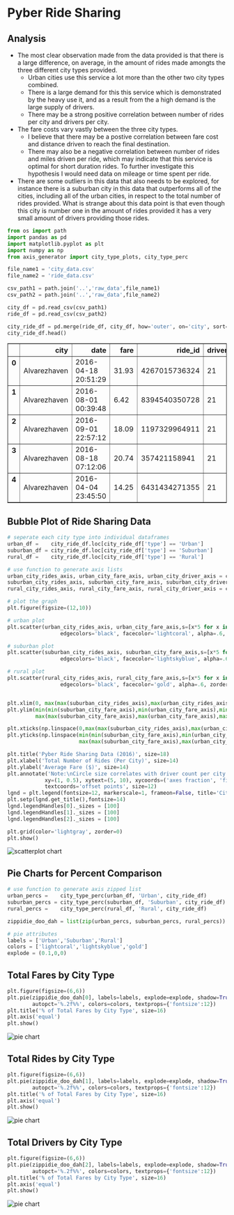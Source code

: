 
# Pyber Ride Sharing
## Analysis
* The most clear observation made from the data provided is that there is a large difference, on average, in the amount of rides made amongts the three different city types provided.
    * Urban cities use this service a lot more than the other two city types combined.
    * There is a large demand for this this service which is demonstrated by the heavy use it, and as a result from the a high demand is the large supply of drivers.
    * There may be a strong positive correlation between number of rides per city and drivers per city.
* The fare costs vary vastly between the three city types.
    * I believe that there may be a postive correlation between fare cost and distance driven to reach the final destination.
    * There may also be a negative correlation between number of rides and miles driven per ride, which may indicate that this service is optimal for short duration rides. To further investigate this hypothesis I would need data on mileage or time spent per ride.
* There are some outliers in this data that also needs to be explored, for instance there is a suburban city in this data that outperforms all of the cities, including all of the urban cities, in respect to the total number of rides provided. What is strange about this data point is that even though this city is number one in the amount of rides provided it has a very small amount of drivers providing those rides.


```python
from os import path
import pandas as pd
import matplotlib.pyplot as plt
import numpy as np
from axis_generator import city_type_plots, city_type_perc
```


```python
file_name1 = 'city_data.csv'
file_name2 = 'ride_data.csv'

csv_path1 = path.join('..','raw_data',file_name1)
csv_path2 = path.join('..','raw_data',file_name2)
```


```python
city_df = pd.read_csv(csv_path1)
ride_df = pd.read_csv(csv_path2)
```


```python
city_ride_df = pd.merge(ride_df, city_df, how='outer', on='city', sort=True)
city_ride_df.head()
```




<div>
<style>
    .dataframe thead tr:only-child th {
        text-align: right;
    }

    .dataframe thead th {
        text-align: left;
    }

    .dataframe tbody tr th {
        vertical-align: top;
    }
</style>
<table border="1" class="dataframe">
  <thead>
    <tr style="text-align: right;">
      <th></th>
      <th>city</th>
      <th>date</th>
      <th>fare</th>
      <th>ride_id</th>
      <th>driver_count</th>
      <th>type</th>
    </tr>
  </thead>
  <tbody>
    <tr>
      <th>0</th>
      <td>Alvarezhaven</td>
      <td>2016-04-18 20:51:29</td>
      <td>31.93</td>
      <td>4267015736324</td>
      <td>21</td>
      <td>Urban</td>
    </tr>
    <tr>
      <th>1</th>
      <td>Alvarezhaven</td>
      <td>2016-08-01 00:39:48</td>
      <td>6.42</td>
      <td>8394540350728</td>
      <td>21</td>
      <td>Urban</td>
    </tr>
    <tr>
      <th>2</th>
      <td>Alvarezhaven</td>
      <td>2016-09-01 22:57:12</td>
      <td>18.09</td>
      <td>1197329964911</td>
      <td>21</td>
      <td>Urban</td>
    </tr>
    <tr>
      <th>3</th>
      <td>Alvarezhaven</td>
      <td>2016-08-18 07:12:06</td>
      <td>20.74</td>
      <td>357421158941</td>
      <td>21</td>
      <td>Urban</td>
    </tr>
    <tr>
      <th>4</th>
      <td>Alvarezhaven</td>
      <td>2016-04-04 23:45:50</td>
      <td>14.25</td>
      <td>6431434271355</td>
      <td>21</td>
      <td>Urban</td>
    </tr>
  </tbody>
</table>
</div>



## Bubble Plot of Ride Sharing Data


```python
# seperate each city type into individual dataframes
urban_df =    city_ride_df.loc[city_ride_df['type'] == 'Urban']
suburban_df = city_ride_df.loc[city_ride_df['type'] == 'Suburban']
rural_df =    city_ride_df.loc[city_ride_df['type'] == 'Rural']
```


```python
# use function to generate axis lists
urban_city_rides_axis, urban_city_fare_axis, urban_city_driver_axis = city_type_plots(urban_df)
suburban_city_rides_axis, suburban_city_fare_axis, suburban_city_driver_axis = city_type_plots(suburban_df)
rural_city_rides_axis, rural_city_fare_axis, rural_city_driver_axis = city_type_plots(rural_df)
```


```python
# plot the graph
plt.figure(figsize=(12,10))

# urban plot
plt.scatter(urban_city_rides_axis, urban_city_fare_axis,s=[x*5 for x in urban_city_driver_axis],
                 edgecolors='black', facecolor='lightcoral', alpha=.6, zorder=3,  label='Urban')

# suburban plot
plt.scatter(suburban_city_rides_axis, suburban_city_fare_axis,s=[x*5 for x in suburban_city_driver_axis],
                 edgecolors='black', facecolor='lightskyblue', alpha=.6, zorder=3,  label='Suburban')

# rural plot
plt.scatter(rural_city_rides_axis, rural_city_fare_axis,s=[x*5 for x in rural_city_driver_axis],
                 edgecolors='black', facecolor='gold', alpha=.6, zorder=3,  label='Rural')


plt.xlim(0, max(max(suburban_city_rides_axis),max(urban_city_rides_axis),max(rural_city_rides_axis)) + 2)
plt.ylim(min(min(suburban_city_fare_axis),min(urban_city_fare_axis),min(rural_city_fare_axis)) - 2,
         max(max(suburban_city_fare_axis),max(urban_city_fare_axis),max(rural_city_fare_axis)))

plt.xticks(np.linspace(0,max(max(suburban_city_rides_axis),max(urban_city_rides_axis),max(rural_city_rides_axis)) + 2, 10, dtype=int))
plt.yticks(np.linspace(min(min(suburban_city_fare_axis),min(urban_city_fare_axis),min(rural_city_fare_axis)) - 2,
                       max(max(suburban_city_fare_axis),max(urban_city_fare_axis),max(rural_city_fare_axis)) + 2, 10, dtype=int))

plt.title('Pyber Ride Sharing Data (2016)', size=18)
plt.xlabel('Total Number of Rides (Per City)', size=14)
plt.ylabel('Average Fare ($)', size=14)
plt.annotate('Note:\nCircle size correlates with driver count per city',
            xy=(1, 0.5), xytext=(5, 10), xycoords=('axes fraction', 'figure fraction'),
            textcoords='offset points', size=12)
lgnd = plt.legend(fontsize=12, markerscale=1, frameon=False, title='City Types')
plt.setp(lgnd.get_title(),fontsize=14)
lgnd.legendHandles[0]._sizes = [100]
lgnd.legendHandles[1]._sizes = [100]
lgnd.legendHandles[2]._sizes = [100]

plt.grid(color='lightgray', zorder=0)
plt.show()
```


![scatterplot chart](../images/output_8_0.png)


## Pie Charts for Percent Comparison


```python
# use function to generate axis zipped list
urban_percs =    city_type_perc(urban_df, 'Urban', city_ride_df)
suburban_percs = city_type_perc(suburban_df, 'Suburban', city_ride_df)
rural_percs =    city_type_perc(rural_df, 'Rural', city_ride_df)

zippidie_doo_dah = list(zip(urban_percs, suburban_percs, rural_percs))
```


```python
# pie attributes
labels = ['Urban','Suburban','Rural']
colors = ['lightcoral','lightskyblue','gold']
explode = (0.1,0,0)
```

## Total Fares by City Type


```python
plt.figure(figsize=(6,6))
plt.pie(zippidie_doo_dah[0], labels=labels, explode=explode, shadow=True, startangle=245,
        autopct='%.2f%%', colors=colors, textprops={'fontsize':12})
plt.title('% of Total Fares by City Type', size=16)
plt.axis('equal')
plt.show()
```


![pie chart](../images/output_13_0.png)


## Total Rides by City Type


```python
plt.figure(figsize=(6,6))
plt.pie(zippidie_doo_dah[1], labels=labels, explode=explode, shadow=True, startangle=240,
        autopct='%.2f%%', colors=colors, textprops={'fontsize':12})
plt.title('% of Total Fares by City Type', size=16)
plt.axis('equal')
plt.show()
```


![pie chart](../images/output_15_0.png)


## Total Drivers by City Type


```python
plt.figure(figsize=(6,6))
plt.pie(zippidie_doo_dah[2], labels=labels, explode=explode, shadow=True, startangle=220,
        autopct='%.2f%%', colors=colors, textprops={'fontsize':12})
plt.title('% of Total Fares by City Type', size=16)
plt.axis('equal')
plt.show()
```


![pie chart](../images/output_17_0.png)

